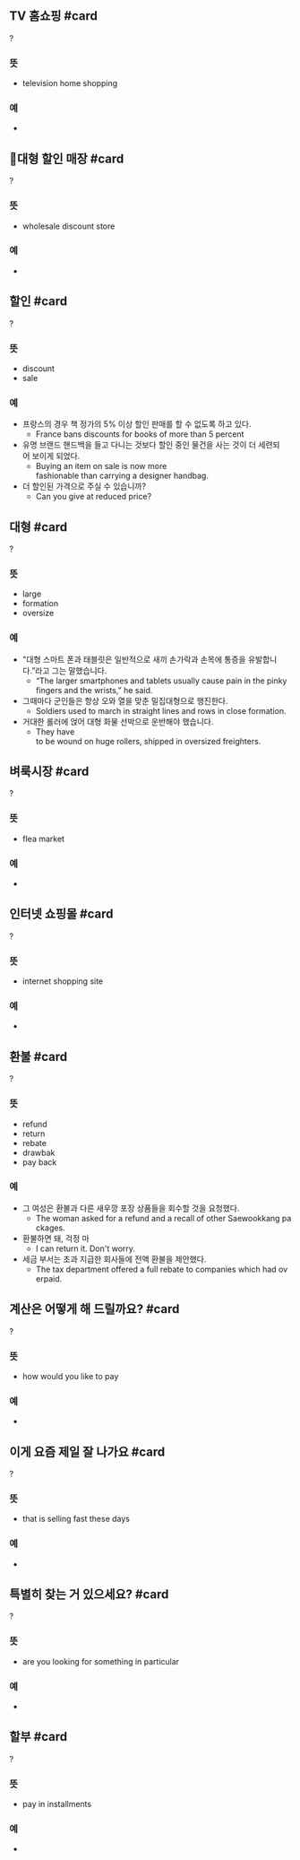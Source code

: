 ## TV 홈쇼핑 #card
?
### 뜻
- television home shopping
### 예
-
<!--SR:!2025-01-07,9,250-->

## 대형 할인 매장 #card
?
### 뜻
- wholesale discount store
### 예
-
<!--SR:!2025-01-24,26,270-->

## 할인 #card
?
### 뜻
- discount
- sale
### 예
- 프랑스의 경우 책 정가의 5% 이상 할인 판매를 할 수 없도록 하고 있다.
	- France bans discounts for books of more than 5 percent
- 유명 브랜드 핸드백을 들고 다니는 것보다 할인 중인 물건을 사는 것이 더 세련되어 보이게 되었다.
	- Buying an item on sale is now more fashionable than carrying a designer handbag.
- 더 할인된 가격으로 주실 수 있습니까?
	- Can you give at reduced price?
<!--SR:!2025-01-31,27,270-->

## 대형 #card
?
### 뜻
- large
- formation
- oversize
### 예
- "대형 스마트 폰과 태블릿은 일반적으로 새끼 손가락과 손목에 통증을 유발합니다.”라고 그는 말했습니다.
	- “The larger smartphones and tablets usually cause pain in the pinky fingers and the wrists,” he said.
- 그때마다 군인들은 항상 오와 열을 맞춘 밀집대형으로 행진한다.
	- Soldiers used to march in straight lines and rows in close formation.
- 거대한 롤러에 얹어 대형 화물 선박으로 운반해야 했습니다.
	- They have to be wound on huge rollers, shipped in oversized freighters.
<!--SR:!2025-01-24,24,250-->

## 벼룩시장 #card
?
### 뜻
- flea market
### 예
-
<!--SR:!2025-01-21,21,250-->

## 인터넷 쇼핑몰 #card
?
### 뜻
- internet shopping site
### 예
-
<!--SR:!2025-01-29,29,270-->

## 환불 #card
?
### 뜻
- refund
- return
- rebate
- drawbak
- pay back
### 예
- 그 여성은 환불과 다른 새우깡 포장 상품들을 회수할 것을 요청했다.
	- The woman asked for a refund and a recall of other Saewookkang packages.
- 환불하면 돼, 걱정 마
	- I can return it. Don't worry.
- 세금 부서는 초과 지급한 회사들에 전액 환불을 제안했다.
	- The tax department offered a full rebate to companies which had overpaid.
<!--SR:!2025-01-05,5,230-->

## 계산은 어떻게 해 드릴까요? #card
?
### 뜻
- how would you like to pay
### 예
-
<!--SR:!2025-01-16,18,250-->

## 이게 요즘 제일 잘 나가요 #card
?
### 뜻
- that is selling fast these days
### 예
-
<!--SR:!2025-01-25,21,250-->

## 특별히 찾는 거 있으세요? #card
?
### 뜻
- are you looking for something in particular
### 예
-
<!--SR:!2025-01-17,19,250-->

## 할부 #card
?
### 뜻
- pay in installments
### 예
-
<!--SR:!2025-01-21,21,250-->

